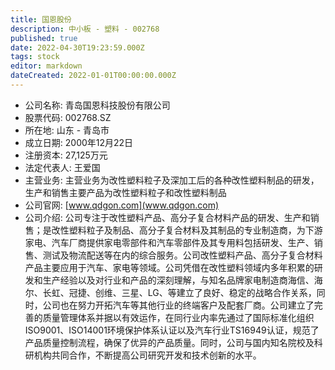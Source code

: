 ```yaml
---
title: 国恩股份
description: 中小板 - 塑料 - 002768
published: true
date: 2022-04-30T19:23:59.000Z
tags: stock
editor: markdown
dateCreated: 2022-01-01T00:00:00.000Z
---
```


- 公司名称: 青岛国恩科技股份有限公司
- 股票代码: 002768.SZ
- 所在地: 山东 - 青岛市
- 成立日期: 2000年12月22日
- 注册资本: 27,125万元
- 法定代表人: 王爱国
- 主营业务: 主营业务为改性塑料粒子及深加工后的各种改性塑料制品的研发，生产和销售主要产品为改性塑料粒子和改性塑料制品
- 公司官网: [www.qdgon.com](www.qdgon.com)
- 公司介绍: 公司专注于改性塑料产品、高分子复合材料产品的研发、生产和销售；是改性塑料粒子及制品、高分子复合材料及其制品的专业制造商，为下游家电、汽车厂商提供家电零部件和汽车零部件及其专用料包括研发、生产、销售、测试及物流配送等在内的综合服务。公司改性塑料产品、高分子复合材料产品主要应用于汽车、家电等领域。公司凭借在改性塑料领域内多年积累的研发和生产经验以及对行业和产品的深刻理解，与知名品牌家电制造商海信、海尔、长虹、冠捷、创维、三星、LG、等建立了良好、稳定的战略合作关系，同时，公司也在努力开拓汽车等其他行业的终端客户及配套厂商。公司建立了完善的质量管理体系并据以有效运作，在同行业内率先通过了国际标准化组织ISO9001、ISO14001环境保护体系认证以及汽车行业TS16949认证，规范了产品质量控制流程，确保了优异的产品质量。同时，公司与国内知名院校及科研机构共同合作，不断提高公司研究开发和技术创新的水平。


